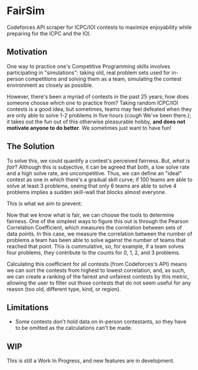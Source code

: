 # FairSim
Codeforces API scraper for ICPC/IOI contests to maximize enjoyability while preparing for the ICPC and the IOI.

## Motivation
One way to practice one's Competitive Programming skills involves participating in "simulations": taking old, real problem sets used for in-person competitions and solving them as a team, simulating the contest environment as closely as possible. 

However, there's been a myriad of contests in the past 25 years; how does someone choose which one to practice from? Taking random ICPC/IOI contests is a good idea, but sometimes, teams may feel defeated when they are only able to solve 1-2 problems in five hours (*cough* We've been there.); it takes out the fun out of this otherwise pleasurable hobby, **and does not motivate anyone to do better**. We sometimes just want to have fun!
## The Solution
To solve this, we could quantify a contest's perceived fairness. But, *what is fair*? Although this is subjective, it can be agreed that both, a low solve rate and a high solve rate, are uncompetitive. Thus, we can define an "ideal" contest as one in which there's a gradual skill curve; if 100 teams are able to solve at least 3 problems, seeing that only 6 teams are able to solve 4 problems implies a sudden skill-wall that blocks almost everyone. 

This is what we aim to prevent.

Now that we know what is fair, we can choose the tools to determine fairness. One of the simplest ways to figure this out is through the Pearson Correlation Coefficient, which measures the correlation between sets of data points. In this case, we measure the correlation between the number of problems a team has been able to solve against the number of teams that reached that point. This is cummulative, so, for example, if a team solves four problems, they contribute to the counts for 0, 1, 2, and 3 problems. 

Calculating this coefficient for all contests (from Codeforces's API) means we can sort the contests from highest to lowest correlation, and, as such, we can create a ranking of the fairest and unfairest contests by this metric, allowing the user to filter out those contests that do not seem useful for any reason (too old, different type, kind, or region).
## Limitations
- Some contests don't hold data on in-person contestants, so they have to be omitted as the calculations can't be made.

## WIP
This is still a Work In Progress, and new features are in development.
